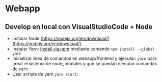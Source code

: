 # Webapp

## Develop en local con VisualStudioCode + Node

- Instalar Node [https://nodejs.org/en/download/](https://nodejs.org/en/download/)
- Instalar Yarn: [Install via npm](https://classic.yarnpkg.com/lang/en/docs/install) mediante comando `npm install --global yarn`
- Inicializar línea de comandos en webapp/frontend y ejecutar: `yarn` para crear el sistema de node_modules y que se puedan ejecutar comandos de `yarn`
- Usar scripts de yarn `yarn start`:
